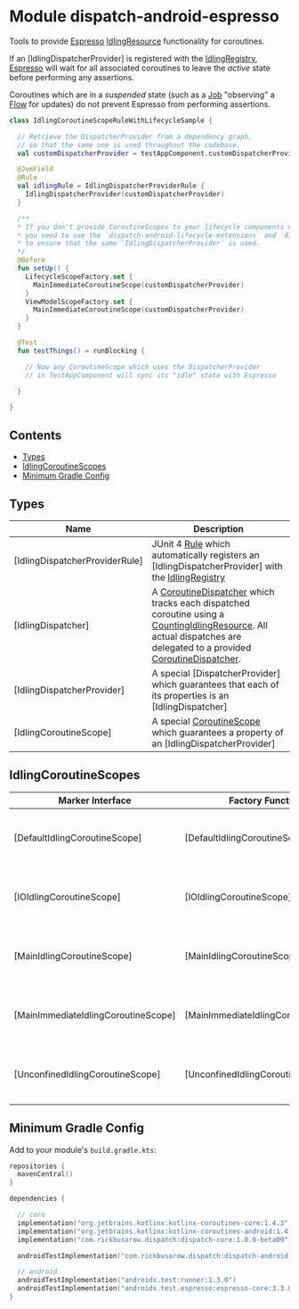 # Module dispatch-android-espresso

Tools to provide [Espresso] [IdlingResource] functionality for coroutines.

If an [IdlingDispatcherProvider] is registered with the [IdlingRegistry], [Espresso] will wait
for all associated coroutines to leave the *active* state before performing any assertions.

Coroutines which are in a *suspended* state (such as a [Job] "observing" a [Flow] for updates)
do not prevent Espresso from performing assertions.

``` kotlin
class IdlingCoroutineScopeRuleWithLifecycleSample {

  // Retrieve the DispatcherProvider from a dependency graph,
  // so that the same one is used throughout the codebase.
  val customDispatcherProvider = testAppComponent.customDispatcherProvider

  @JvmField
  @Rule
  val idlingRule = IdlingDispatcherProviderRule {
    IdlingDispatcherProvider(customDispatcherProvider)
  }

  /**
  * If you don't provide CoroutineScopes to your lifecycle components via a dependency injection framework,
  * you need to use the `dispatch-android-lifecycle-extensions` and `dispatch-android-viewmodel` artifacts
  * to ensure that the same `IdlingDispatcherProvider` is used.
  */
  @Before
  fun setUp() {
    LifecycleScopeFactory.set {
      MainImmediateCoroutineScope(customDispatcherProvider)
    }
    ViewModelScopeFactory.set {
      MainImmediateCoroutineScope(customDispatcherProvider)
    }
  }

  @Test
  fun testThings() = runBlocking {

    // Now any CoroutineScope which uses the DispatcherProvider
    // in TestAppComponent will sync its "idle" state with Espresso

  }

}
```

## Contents
<!--- TOC -->

* [Types](#types)
* [IdlingCoroutineScopes](#idlingcoroutinescopes)
* [Minimum Gradle Config](#minimum-gradle-config)

<!--- END -->

## Types

| **Name**       | **Description**
| -------------  | --------------- |
| [IdlingDispatcherProviderRule] | JUnit 4 [Rule] which automatically registers an [IdlingDispatcherProvider] with the [IdlingRegistry]
| [IdlingDispatcher] | A [CoroutineDispatcher] which tracks each dispatched coroutine using a [CountingIdlingResource].  All actual dispatches are delegated to a provided [CoroutineDispatcher].
| [IdlingDispatcherProvider] | A special [DispatcherProvider] which guarantees that each of its properties is an [IdlingDispatcher]
| [IdlingCoroutineScope] | A special [CoroutineScope] which guarantees a property of an [IdlingDispatcherProvider]

## IdlingCoroutineScopes

| **Marker Interface**                | **Factory Function**                | **Description**
| -------------------                 | -------------------                 | ---------------
| [DefaultIdlingCoroutineScope]       | [DefaultIdlingCoroutineScope]       | A [IdlingCoroutineScope] with a [CoroutineDispatcher] of `default`.
| [IOIdlingCoroutineScope]            | [IOIdlingCoroutineScope]            | A [IdlingCoroutineScope] with a [CoroutineDispatcher] of `io`.
| [MainIdlingCoroutineScope]          | [MainIdlingCoroutineScope]          | A [IdlingCoroutineScope] with a [CoroutineDispatcher] of `main`.
| [MainImmediateIdlingCoroutineScope] | [MainImmediateIdlingCoroutineScope] | A [IdlingCoroutineScope] with a [CoroutineDispatcher] of `mainImmediate`.
| [UnconfinedIdlingCoroutineScope]    | [UnconfinedIdlingCoroutineScope]    | A [IdlingCoroutineScope] with a [CoroutineDispatcher] of `unconfined`.


## Minimum Gradle Config

Add to your module's `build.gradle.kts`:

``` kotlin
repositories {
  mavenCentral()
}

dependencies {

  // core
  implementation("org.jetbrains.kotlinx:kotlinx-coroutines-core:1.4.3")
  implementation("org.jetbrains.kotlinx:kotlinx-coroutines-android:1.4.3")
  implementation("com.rickbusarow.dispatch:dispatch-core:1.0.0-beta09")

  androidTestImplementation("com.rickbusarow.dispatch:dispatch-android-espresso:1.0.0-beta09")

  // android
  androidTestImplementation("androidx.test:runner:1.3.0")
  androidTestImplementation("androidx.test.espresso:espresso-core:3.3.0")
}
```

<!--- MODULE dispatch-core-->
<!--- INDEX  -->
<!--- MODULE dispatch-android-espresso-->
<!--- INDEX  -->
<!--- END -->

[CoroutineDispatcher]: https://kotlin.github.io/kotlinx.coroutines/kotlinx-coroutines-core/kotlinx.coroutines/-coroutine-dispatcher/index.html
[CoroutineScope]: https://kotlin.github.io/kotlinx.coroutines/kotlinx-coroutines-core/kotlinx.coroutines/coroutine-scope.html
[CountingIdlingResource]: https://developer.android.com/reference/androidx/test/espresso/idling/CountingIdlingResource
[Espresso]: https://developer.android.com/training/testing/espresso
[Flow]: https://kotlin.github.io/kotlinx.coroutines/kotlinx-coroutines-core/kotlinx.coroutines.flow/-flow/index.html
[IdlingRegistry]: https://developer.android.com/reference/androidx/test/espresso/IdlingRegistry
[IdlingResource]: https://developer.android.com/training/testing/espresso/idling-resource
[Job]: https://kotlin.github.io/kotlinx.coroutines/kotlinx-coroutines-core/kotlinx.coroutines/-job/index.html
[Rule]: https://junit.org/junit4/javadoc/4.12/org/junit/Rule.html

